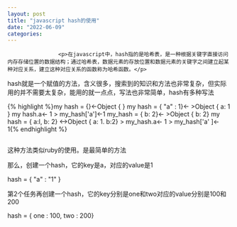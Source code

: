 ```yaml
---
layout: post
title: "javascript hash的使用"
date: "2022-06-09"
categories: 
---
```


                    <p>在javascript中，hash指的是哈希表，是一种根据关键字直接访问内存存储位置的数据结构；通过哈希表，数据元素的存放位置和数据元素的关键字之间建立起某种对应关系，建立这种对应关系的函数称为哈希函数。</p> 
<p>hash就是一个赋值的方法，含义很多，搜索到的知识和方法也非常复杂，但实际用的并不需要太复杂，能用的就一点点，写法也非常简单，hash有多种写法</p> 
{% highlight %}my hash = {}←Object { }
my hash = { "a" : 1}← &gt;Object { a: 1 }
my hash.a← 1
&gt; 
my_hash['a']←1
my_hash = { b: 2}← 
&gt;Object { b: 2}
my hash = { a:l, b: 2}
←&gt;Object { a: 1. b:2}
&gt; 
my_hash.a← 1
&gt; 
my_hash['a' ]← 1{% endhighlight %} 
<p><img alt="" src="https://img-blog.csdnimg.cn/8198fb9fa8fe4110ba3c875156396d12.png?x-oss-process=image/watermark,type_d3F5LXplbmhlaQ,shadow_50,text_Q1NETiBA6K645aKo44Gu5bCP6J206J22,size_20,color_FFFFFF,t_70,g_se,x_16"></p> 
<p>这种方法类似ruby的使用。是最简单的方法<img alt="" src="https://img-blog.csdnimg.cn/2a9289a5891e4a91a43391a1c605c77c.png?x-oss-process=image/watermark,type_d3F5LXplbmhlaQ,shadow_50,text_Q1NETiBA6K645aKo44Gu5bCP6J206J22,size_20,color_FFFFFF,t_70,g_se,x_16"></p> 
<p>那么，创建一个hash，它的key是a，对应的value是1</p> 
<p>hash = { "a" : "1" }</p> 
<p>第2个任务再创建一个hash，它的key分别是one和two对应的value分别是100和200</p> 
<p>hash = { one : 100, two : 200}</p>
                
